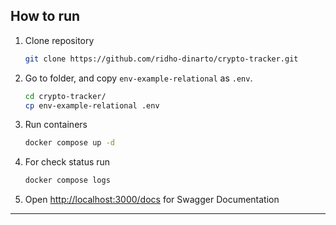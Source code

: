 ## How to run

1. Clone repository

   ```bash
   git clone https://github.com/ridho-dinarto/crypto-tracker.git
   ```

1. Go to folder, and copy `env-example-relational` as `.env`.

   ```bash
   cd crypto-tracker/
   cp env-example-relational .env
   ```

1. Run containers

   ```bash
   docker compose up -d
   ```

1. For check status run

   ```bash
   docker compose logs
   ```

1. Open <http://localhost:3000/docs> for Swagger Documentation

---
